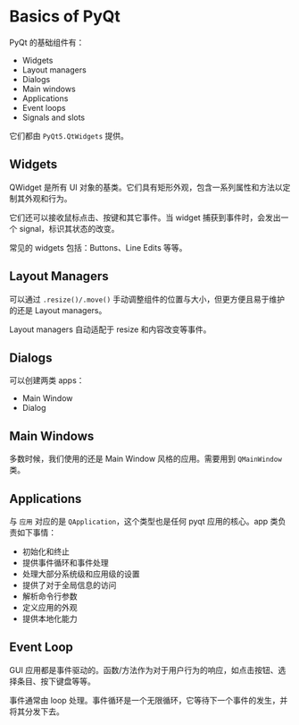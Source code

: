 
# Basics of PyQt

PyQt 的基础组件有：

* Widgets
* Layout managers
* Dialogs
* Main windows
* Applications
* Event loops
* Signals and slots

它们都由 `PyQt5.QtWidgets` 提供。

## Widgets

QWidget 是所有 UI 对象的基类。它们具有矩形外观，包含一系列属性和方法以定制其外观和行为。

它们还可以接收鼠标点击、按键和其它事件。当 widget 捕获到事件时，会发出一个 signal，标识其状态的改变。

常见的 widgets 包括：Buttons、Line Edits 等等。

## Layout Managers

可以通过 `.resize()/.move()` 手动调整组件的位置与大小，但更方便且易于维护的还是 Layout managers。

Layout managers 自动适配于 resize 和内容改变等事件。

## Dialogs

可以创建两类 apps：

* Main Window
* Dialog

## Main Windows

多数时候，我们使用的还是 Main Window 风格的应用。需要用到 `QMainWindow` 类。

## Applications

与 `应用` 对应的是 `QApplication`，这个类型也是任何 pyqt 应用的核心。app 类负责如下事情：

* 初始化和终止
* 提供事件循环和事件处理
* 处理大部分系统级和应用级的设置
* 提供了对于全局信息的访问
* 解析命令行参数
* 定义应用的外观
* 提供本地化能力

## Event Loop

GUI 应用都是事件驱动的。函数/方法作为对于用户行为的响应，如点击按钮、选择条目、按下键盘等等。

事件通常由 loop 处理。事件循环是一个无限循环，它等待下一个事件的发生，并将其分发下去。


